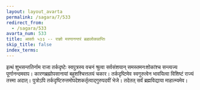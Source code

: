 ```yaml
---
layout: layout_avarta
permalink: /sagara/7/533
redirect_from:
  - /sagara/533
avarta_num: 533
title: आवर्तः ५३३ -- राज्ञो मरणानन्तरं ब्रह्मलोकप्राप्तिः
skip_title: false
index_terms: 
---
```


इत्थं शुभसन्ततिर्नाम राजा तर्कदृष्टेः स्वपुत्रस्य वचनं श्रुत्वा सर्वसंशयान्
समस्तमनःशोकांश्च सन्त्यज्य पूर्णानन्दमवाप। कारणब्रह्मोपसानायां बहुशश्चित्तलयं चकार। तर्कदृष्टिमेव स्वगुरुत्वेन भावयित्वा विशिष्टं राज्यं तस्मा
अदात्। पुत्रोऽपि तर्कदृष्टिरुत्तमोपदेशकर्तृत्वाद्गुरुपदवीं भेजे। तदेतत् सर्वं
ब्रह्मविद्याया माहात्म्यमेव।
